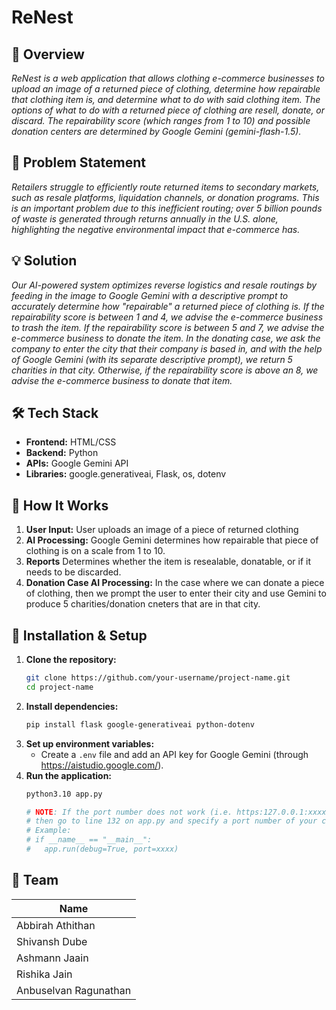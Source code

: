 # **ReNest**  

## 🚀 Overview  
*ReNest is a web application that allows clothing e-commerce businesses to upload an image of a returned piece of clothing, determine how repairable that clothing item is, and determine what to do with said clothing item. The options of what to do with a returned piece of clothing are resell, donate, or discard. The repairability score (which ranges from 1 to 10) and possible donation centers are determined by Google Gemini (gemini-flash-1.5).*

## 🎯 Problem Statement  
*Retailers struggle to efficiently route returned items to secondary markets, such as resale platforms, liquidation channels, or donation programs. This is an important problem due to this inefficient routing; over 5 billion pounds of waste is generated through returns annually in the U.S. alone, highlighting the negative environmental impact that e-commerce has.*  

## 💡 Solution  
*Our AI-powered system optimizes reverse logistics and resale routings by feeding in the image to Google Gemini with a descriptive prompt to accurately determine how "repairable" a returned piece of clothing is. If the repairability score is between 1 and 4, we advise the e-commerce business to trash the item. If the repairability score is between 5 and 7, we advise the e-commerce business to donate the item. In the donating case, we ask the company to enter the city that their company is based in, and with the help of Google Gemini (with its separate descriptive prompt), we return 5 charities in that city. Otherwise, if the repairability score is above an 8, we advise the e-commerce business to donate that item.*


## 🛠️ Tech Stack  
- **Frontend:** HTML/CSS 
- **Backend:** Python
- **APIs:** Google Gemini API
- **Libraries:** google.generativeai, Flask, os, dotenv

## 📖 How It Works  
1. **User Input:** User uploads an image of a piece of returned clothing
2. **AI Processing:** Google Gemini determines how repairable that piece of clothing is on a scale from 1 to 10.
3. **Reports** Determines whether the item is resealable, donatable, or if it needs to be discarded.
4. **Donation Case AI Processing:** In the case where we can donate a piece of clothing, then we prompt the user to enter their city and use Gemini to produce 5 charities/donation cneters that are in that city.

## 🔧 Installation & Setup  
1. **Clone the repository:**  
   ```bash
   git clone https://github.com/your-username/project-name.git
   cd project-name
   ```  
2. **Install dependencies:**  
   ```bash
   pip install flask google-generativeai python-dotenv
   ```  
3. **Set up environment variables:**  
   - Create a `.env` file and add an API key for Google Gemini (through https://aistudio.google.com/).  
4. **Run the application:**  
   ```bash
   python3.10 app.py

   # NOTE: If the port number does not work (i.e. https:127.0.0.1:xxxx, where xxxx is the port number)
   # then go to line 132 on app.py and specify a port number of your choice:
   # Example:
   # if __name__ == "__main__":
   #   app.run(debug=True, port=xxxx)
   ```  


## 👥 Team  
| Name  
|---|
| Abbirah Athithan | 
| Shivansh Dube | 
| Ashmann Jaain |
| Rishika Jain |
| Anbuselvan Ragunathan |
